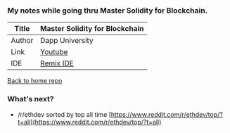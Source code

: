 ### My notes while going thru Master Solidity for Blockchain.

Title  | Master Solidity for Blockchain
-------|-------------------
Author | Dapp University
Link   | [Youtube](https://www.youtube.com/watch?v=pqxNmdwEHio&list=PLS5SEs8ZftgVnWHv2_mkvJjn5HBOkde3g)
IDE    | [Remix IDE](https://remix.ethereum.org/)

[Back to home repo](https://github.com/tomtclai/learning)


### What's next? 

- /r/ethdev sorted by top all time [https://www.reddit.com/r/ethdev/top/?t=all](https://www.reddit.com/r/ethdev/top/?t=all)
